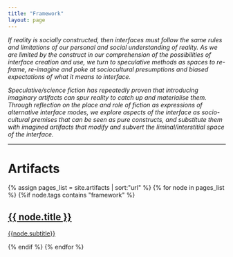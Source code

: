 ```yaml
---
title: "Framework"
layout: page
---
```


_If reality is socially constructed, then interfaces must follow the same rules and limitations of our personal and social understanding of reality. As we are limited by the construct in our comprehension of the possibilities of interface creation and use, we turn to speculative methods as spaces to re-frame, re-imagine and poke at sociocultural presumptions and biased expectations of what it means to interface._

_Speculative/science fiction has repeatedly proven that introducing imaginary artifacts can spur reality to catch up and materialise them. Through reflection on the place and role of fiction as expressions of alternative interface modes, we explore aspects of the interface as socio-cultural premises that can be seen as pure constructs, and substitute them with imagined artifacts that modify and subvert the liminal/interstitial space of the interface._



-------------------------


<div class="artifacts-list">
  <h1>Artifacts</h1>
  {% assign pages_list = site.artifacts | sort:"url" %}
  {% for node in pages_list %}
  	{%if node.tags contains "framework" %}
    <a class = "artifacts-list-item" href="{{ site.baseurl }}{{ node.url }}">
  	   <h2>{{ node.title }}</h2>
      <p> {{node.subtitle}} </p>
    </a>
    {% endif %}
  {% endfor %}
</div>
